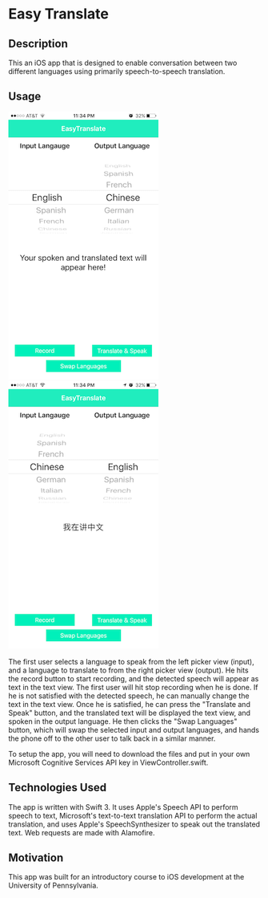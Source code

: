 # Easy Translate

## Description
This an iOS app that is designed to enable conversation between two different languages using primarily speech-to-speech translation. 

## Usage
![alt text](./images/mainScreen.PNG)
![alt text](./images/translated.PNG)

The first user selects a language to speak from the left picker view (input), and a language to translate to from the right picker view (output).
He hits the record button to start recording, and the detected speech will appear as text in the text view. The first user will hit stop recording when he is done.
If he is not satisfied with the detected speech, he can manually change the text in the text view. Once he is satisfied, he can press the "Translate and Speak" button, and the translated text will be displayed the text view, and spoken in the output language.
He then clicks the "Swap Languages" button, which will swap the selected input and output languages, and hands the phone off to the other user to talk back in a similar manner.

To setup the app, you will need to download the files and put in your own Microsoft Cognitive Services API key in ViewController.swift.

## Technologies Used
The app is written with Swift 3. It uses Apple's Speech API to perform speech to text, Microsoft's text-to-text translation API to perform the actual translation, and uses Apple's SpeechSynthesizer to speak out the translated text. Web requests are made with Alamofire. 

## Motivation
This app was built for an introductory course to iOS development at the University of Pennsylvania.
